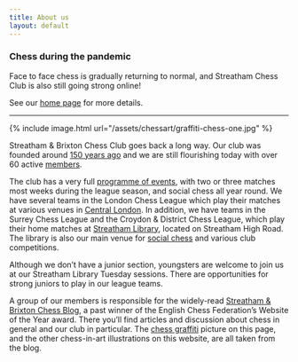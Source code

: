 ```yaml
---
title: About us
layout: default
---
```


### Chess during the pandemic

Face to face chess is gradually returning to normal, and Streatham Chess Club is also still going strong online!

See our [home page](http://streathamchess.org/) for more details.

<hr>

<div class="clearfix"></div>

{% include image.html url="/assets/chessart/graffiti-chess-one.jpg" %}

Streatham & Brixton Chess Club goes back a long way. Our club was founded around [150 years ago](/clubhistory/index.html) and we are still flourishing today with over 60 active [members](/members.html).

The club has a very full [programme of events](/calendar/index.html), with two or three matches most weeks during the league season, and social chess all year round. We have several teams in the London Chess League which play their matches at various venues in [Central London](/about/venues.html). In addition, we have teams in the Surrey Chess League and the Croydon & District Chess League, which play their home matches at [Streatham Library](/about/venues.html#woodfield-grove), located on Streatham High Road. The library is also our main venue for [social chess](/about/venues.html#whitelion) and various club competitions.

Although we don’t have a junior section, youngsters are welcome to join us at our Streatham Library Tuesday sessions. There are opportunities for strong juniors to play in our league teams.

A group of our members is responsible for the widely-read [Streatham & Brixton Chess Blog](http://streathambrixtonchess.blogspot.com/), a past winner of the English Chess Federation’s Website of the Year award. There you’ll find articles and discussion about chess in general and our club in particular. The [chess graffiti](http://streathambrixtonchess.blogspot.com/2009/06/chess-graffiti.html) picture on this page, and the other chess-in-art illustrations on this website, are all taken from the blog.



